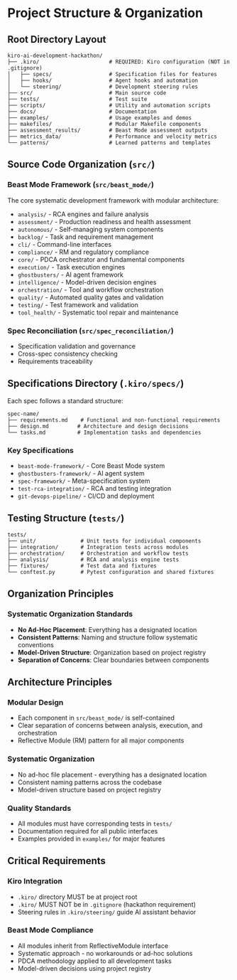# Project Structure & Organization

## Root Directory Layout

```
kiro-ai-development-hackathon/
├── .kiro/                      # REQUIRED: Kiro configuration (NOT in .gitignore)
│   ├── specs/                  # Specification files for features
│   ├── hooks/                  # Agent hooks and automation
│   └── steering/               # Development steering rules
├── src/                        # Main source code
├── tests/                      # Test suite
├── scripts/                    # Utility and automation scripts
├── docs/                       # Documentation
├── examples/                   # Usage examples and demos
├── makefiles/                  # Modular Makefile components
├── assessment_results/         # Beast Mode assessment outputs
├── metrics_data/               # Performance and velocity metrics
└── patterns/                   # Learned patterns and templates
```

## Source Code Organization (`src/`)

### Beast Mode Framework (`src/beast_mode/`)
The core systematic development framework with modular architecture:

- `analysis/` - RCA engines and failure analysis
- `assessment/` - Production readiness and health assessment
- `autonomous/` - Self-managing system components
- `backlog/` - Task and requirement management
- `cli/` - Command-line interfaces
- `compliance/` - RM and regulatory compliance
- `core/` - PDCA orchestrator and fundamental components
- `execution/` - Task execution engines
- `ghostbusters/` - AI agent framework
- `intelligence/` - Model-driven decision engines
- `orchestration/` - Tool and workflow orchestration
- `quality/` - Automated quality gates and validation
- `testing/` - Test framework and validation
- `tool_health/` - Systematic tool repair and maintenance

### Spec Reconciliation (`src/spec_reconciliation/`)
- Specification validation and governance
- Cross-spec consistency checking
- Requirements traceability

## Specifications Directory (`.kiro/specs/`)

Each spec follows a standard structure:
```
spec-name/
├── requirements.md    # Functional and non-functional requirements
├── design.md         # Architecture and design decisions
└── tasks.md          # Implementation tasks and dependencies
```

### Key Specifications
- `beast-mode-framework/` - Core Beast Mode system
- `ghostbusters-framework/` - AI agent system
- `spec-framework/` - Meta-specification system
- `test-rca-integration/` - RCA and testing integration
- `git-devops-pipeline/` - CI/CD and deployment

## Testing Structure (`tests/`)

```
tests/
├── unit/              # Unit tests for individual components
├── integration/       # Integration tests across modules
├── orchestration/     # Orchestration and workflow tests
├── analysis/          # RCA and analysis engine tests
├── fixtures/          # Test data and fixtures
└── conftest.py        # Pytest configuration and shared fixtures
```

## Organization Principles

### Systematic Organization Standards
- **No Ad-Hoc Placement**: Everything has a designated location
- **Consistent Patterns**: Naming and structure follow systematic conventions
- **Model-Driven Structure**: Organization based on project registry
- **Separation of Concerns**: Clear boundaries between components

## Architecture Principles

### Modular Design
- Each component in `src/beast_mode/` is self-contained
- Clear separation of concerns between analysis, execution, and orchestration
- Reflective Module (RM) pattern for all major components

### Systematic Organization
- No ad-hoc file placement - everything has a designated location
- Consistent naming patterns across the codebase
- Model-driven structure based on project registry

### Quality Standards
- All modules must have corresponding tests in `tests/`
- Documentation required for all public interfaces
- Examples provided in `examples/` for major features

## Critical Requirements

### Kiro Integration
- `.kiro/` directory MUST be at project root
- `.kiro/` MUST NOT be in `.gitignore` (hackathon requirement)
- Steering rules in `.kiro/steering/` guide AI assistant behavior

### Beast Mode Compliance
- All modules inherit from ReflectiveModule interface
- Systematic approach - no workarounds or ad-hoc solutions
- PDCA methodology applied to all development tasks
- Model-driven decisions using project registry